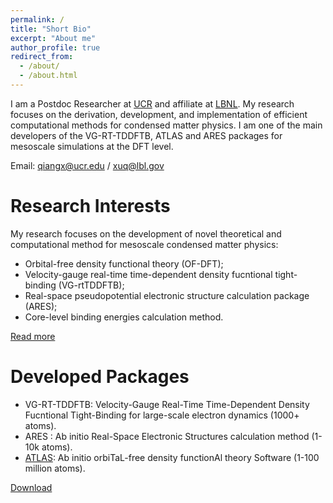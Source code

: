 ```yaml
---
permalink: /
title: "Short Bio"
excerpt: "About me"
author_profile: true
redirect_from: 
  - /about/
  - /about.html
---
```


I am a Postdoc Researcher at [UCR](https://www.ucr.edu/) and affiliate at [LBNL](https://www.lbl.gov). My research focuses on the derivation, development, and implementation of efficient computational methods for condensed matter physics. I am one of the main developers of the VG-RT-TDDFTB, ATLAS and ARES packages for mesoscale simulations at the DFT level.

Email: <qiangx@ucr.edu> / <xuq@lbl.gov>

Research Interests
======

My research focuses on the development of novel theoretical and computational method for mesoscale condensed matter physics:

* Orbital-free density functional theory (OF-DFT);
* Velocity-gauge real-time time-dependent density fucntional tight-binding (VG-rtTDDFTB);
* Real-space pseudopotential electronic structure calculation package (ARES);
* Core-level binding energies calculation method.

[Read more](https://xqjlu.github.io/research/)

Developed Packages
======

* VG-RT-TDDFTB: Velocity-Gauge Real-Time Time-Dependent Density Fucntional Tight-Binding for large-scale electron dynamics (1000+ atoms).
* ARES : Ab initio Real-Space Electronic Structures calculation method (1-10k atoms).
* [ATLAS](http://atlas-ch.cn/): Ab initio orbiTaL-free density functionAl theory Software (1-100 million atoms).

[Download](https://xqjlu.github.io/software/)
